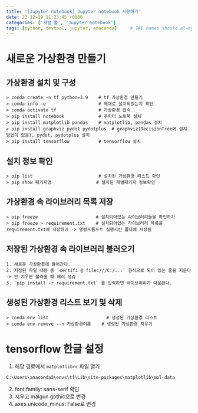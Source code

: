 ```yaml
---
title: '[Jupyter notebook] Jupyter notebook 사용하기'
date: 22-12-19 11:23:45 +0800
categories: ['개발 툴', 'Jupyter notebook']
tags: [python, devtool, jupyter, anaconda]     # TAG names should always be lowercase
---
```



# 새로운 가상환경 만들기
## 가상환경 설치 및 구성

```
> conda create -n tf python=3.9    # tf 가상환경 만들기
> conda info -e                    # 제대로 설치되었는지 확인
> conda activate tf                # 가상환경 접속
> pip install notebook             # 주피터 노트북 설치
> pip install matplotlib pandas    # matplotlib, pandas 설치
> pip install graphviz pydot pydotplus  # graphviz(DecisionTree에 설치 방법이 있음), pydot, pydotplus 설치
> pip install tensorflow           # tensorflow 설치
```

## 설치 정보 확인
```
> pip list                         # 설치된 가상환경 리스트 확인
> pip show 패키지명                 # 설치된 개별패키지 정보확인
```

## 가상환경 속 라이브러리 목록 저장
```
> pip freeze                      # 설치되어있는 라이브러리들을 확인하기
> pip freeze > requirement.txt    # 설치되어있는 라이브러리 목록을 requirement.txt에 저장하기 -> 명령프롬프트 실행시킨 폴더에 저장됨
```

## 저장된 가상환경 속 라이브러리 불러오기
    1. 새로운 가상환경에 들어간다.
    2. 저장된 파일 내용 중 `certifi @ file:///C:/...` 형식으로 되어 있는 줄을 지운다 -> 안 지우면 불러올 때 에러 생김
    3. `pip install -r requirement.txt` 를 입력하면 라이브러리가 다운된다.

## 생성된 가상환경 리스트 보기 및 삭제
```
> conda env list                      # 생성된 가상환경 리스트
> conda env remove --n 가상환경이름    # 생성된 가상환경 지우기
```



# tensorflow 한글 설정
1. 해당 경로에서 `matplotlibrc` 파일 열기
```
C:\Users\anaconda3\envs\tf\Lib\site-packages\matplotlib\mpl-data
```

2. font.family: sans-serif 확인
3. 지우고 malgun gothic으로 변경
4. axes.unicode_minus: False로 변경